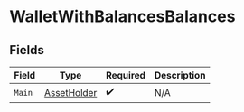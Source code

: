 # WalletWithBalancesBalances


## Fields

| Field                                                 | Type                                                  | Required                                              | Description                                           |
| ----------------------------------------------------- | ----------------------------------------------------- | ----------------------------------------------------- | ----------------------------------------------------- |
| `Main`                                                | [AssetHolder](../../Models/Components/AssetHolder.md) | :heavy_check_mark:                                    | N/A                                                   |